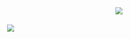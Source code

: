 <img align="right" src="https://visitor-badge.laobi.icu/badge?page_id=iSaad97.iSaad97">

<h1 align="center">
  <a href="https://git.io/typing-svg">
    <img src="https://readme-typing-svg.herokuapp.com/?lines=Hello,+There!+👋;This+is+Saad+Alessa....;Nice+to+meet+you+^^&center=true&size=30">
  </a>
</h1>
